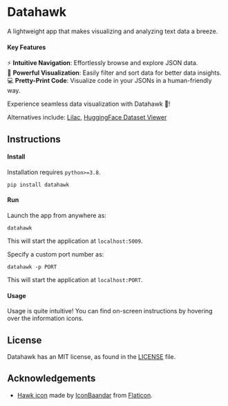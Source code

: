 # Datahawk

A lightweight app that makes visualizing and analyzing text data a breeze.

#### Key Features

⚡ **Intuitive Navigation**: Effortlessly browse and explore JSON data.<br>
🚀 **Powerful Visualization**: Easily filter and sort data for better data insights.<br>
💻 **Pretty-Print Code**: Visualize code in your JSONs in a human-friendly way.

Experience seamless data visualization with Datahawk 🦅!

Alternatives include: [Lilac](https://www.lilacml.com/), [HuggingFace Dataset Viewer](https://huggingface.co/docs/datasets-server/)


## Instructions

#### Install

Installation requires `python>=3.8`.<br>

```shell
pip install datahawk
```

#### Run

Launch the app from anywhere as:

```shell
datahawk
```

This will start the application at `localhost:5009`.

Specify a custom port number as:

```shell
datahawk -p PORT
```

This will start the application at `localhost:PORT`.

#### Usage

Usage is quite intuitive! You can find on-screen instructions by hovering over the information icons.


## License

Datahawk has an MIT license, as found in the [LICENSE](LICENSE) file.


## Acknowledgements

* [Hawk icon](https://www.flaticon.com/free-icon/eagleemblem_14733103) made by [IconBaandar](https://www.flaticon.com/authors/iconbaandar) from [Flaticon](https://www.flaticon.com).
